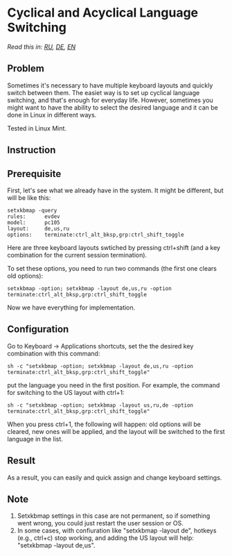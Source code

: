 # Cyclical and Acyclical Language Switching

*Read this in: [RU](README_ru.md), [DE](README_de.md), [EN](README.md)*

## Problem

Sometimes it's necessary to have multiple keyboard layouts and quickly switch between them. The easiet way is to set up cyclical language switching, and that's enough for everyday life. However, sometimes you might want to have the ability to select the desired language and it can be done in Linux in different ways.

Tested in Linux Mint.

## Instruction

## Prerequisite

First, let's see what we already have in the system. It might be different, but will be like this:

```
setxkbmap -query
rules:      evdev
model:      pc105
layout:     de,us,ru
options:    terminate:ctrl_alt_bksp,grp:ctrl_shift_toggle

```

Here are three keyboard layouts swtiched by pressing ctrl+shift (and a key combination for the current session termination).

To set these options, you need to run two commands (the first one clears old options):

```
setxkbmap -option; setxkbmap -layout de,us,ru -option terminate:ctrl_alt_bksp,grp:ctrl_shift_toggle

```

Now we have everything for implementation.

## Configuration

Go to Keyboard -> Applications shortcuts, set the the desired key combination with this command:

```
sh -c "setxkbmap -option; setxkbmap -layout de,us,ru -option terminate:ctrl_alt_bksp,grp:ctrl_shift_toggle"

```

put the language you need in the first position. For example, the command for switching to the US layout with ctrl+1:

```
sh -c "setxkbmap -option; setxkbmap -layout us,ru,de -option terminate:ctrl_alt_bksp,grp:ctrl_shift_toggle"

```

When you press ctrl+1, the following will happen: old options will be cleared, new ones will be applied, and the layout will be switched to the first language in the list.

## Result

As a result, you can easily and quick assign and change keyboard settings.

## Note

1. Setxkbmap settings in this case are not permanent, so if something went wrong, you could just restart the user session or OS.
2. In some cases, with confiuration like "setxkbmap -layout de", hotkeys (e.g., ctrl+c) stop working, and adding the US layout will help: "setxkbmap -layout de,us".

